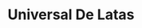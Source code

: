---
title: "Universal De Latas"
url: /barrios-unidos/universal-de-latas/
shop: piezas de automóviles
---